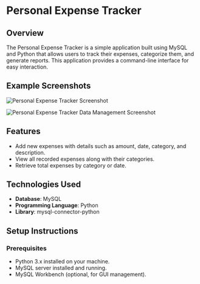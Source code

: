# Personal Expense Tracker

## Overview
The Personal Expense Tracker is a simple application built using MySQL and Python that allows users to track their expenses, categorize them, and generate reports. This application provides a command-line interface for easy interaction.

## Example Screenshots
![Personal Expense Tracker Screenshot](https://github.com/user-attachments/assets/0932ac1b-a12d-42b9-b1db-236b281bbc12)

![Personal Expense Tracker Data Management Screenshot](https://github.com/user-attachments/assets/d81a8a49-067d-4d39-9153-c18a96eb6c9f)

## Features
- Add new expenses with details such as amount, date, category, and description.
- View all recorded expenses along with their categories.
- Retrieve total expenses by category or date.

## Technologies Used
- **Database**: MySQL
- **Programming Language**: Python
- **Library**: mysql-connector-python

## Setup Instructions

### Prerequisites
- Python 3.x installed on your machine.
- MySQL server installed and running.
- MySQL Workbench (optional, for GUI management).
